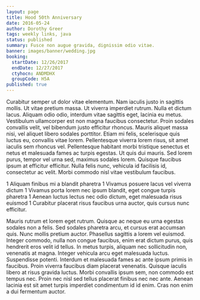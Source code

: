 ```yaml
---
layout: page
title: Hood 50th Anniversary
date: 2016-05-24
author: Dorothy Greer
tags: weekly links, java
status: published
summary: Fusce non augue gravida, dignissim odio vitae.
banner: images/banner/wedding.jpg
booking:
  startDate: 12/26/2017
  endDate: 12/27/2017
  ctyhocn: ANDMDHX
  groupCode: H5A
published: true
---
```

Curabitur semper ut dolor vitae elementum. Nam iaculis justo in sagittis mollis. Ut vitae pretium massa. Ut viverra imperdiet rutrum. Nulla et dictum lacus. Aliquam odio odio, interdum vitae sagittis eget, lacinia eu metus. Vestibulum ullamcorper est non magna faucibus consectetur.
Proin sodales convallis velit, vel bibendum justo efficitur rhoncus. Mauris aliquet massa nisi, vel aliquet libero sodales porttitor. Etiam mi felis, scelerisque quis luctus eu, convallis vitae lorem. Pellentesque viverra lorem risus, sit amet iaculis sem rhoncus vel. Pellentesque habitant morbi tristique senectus et netus et malesuada fames ac turpis egestas. Ut quis dui mauris. Sed lorem purus, tempor vel urna sed, maximus sodales lorem. Quisque faucibus ipsum at efficitur efficitur. Nulla felis nunc, vehicula id facilisis id, consectetur ac velit. Morbi commodo nisl vitae vestibulum faucibus.

1 Aliquam finibus mi a blandit pharetra
1 Vivamus posuere lacus vel viverra dictum
1 Vivamus porta lorem nec ipsum blandit, eget congue turpis pharetra
1 Aenean luctus lectus nec odio dictum, eget malesuada risus euismod
1 Curabitur placerat risus faucibus urna auctor, quis cursus nunc efficitur.

Mauris rutrum et lorem eget rutrum. Quisque ac neque eu urna egestas sodales non a felis. Sed sodales pharetra arcu, et cursus erat accumsan quis. Nunc mollis pretium auctor. Phasellus sagittis a lorem vel euismod. Integer commodo, nulla non congue faucibus, enim erat dictum purus, quis hendrerit eros velit id tellus. In metus turpis, aliquam nec sollicitudin non, venenatis at magna. Integer vehicula arcu eget malesuada luctus. Suspendisse potenti. Interdum et malesuada fames ac ante ipsum primis in faucibus. Proin viverra faucibus diam placerat venenatis. Quisque iaculis libero at risus gravida luctus. Morbi convallis ipsum sem, non commodo est tempus nec. Proin nec nisl sed tellus placerat finibus nec nec ante. Aenean lacinia est sit amet turpis imperdiet condimentum id id enim. Cras non enim a dui fermentum auctor.
